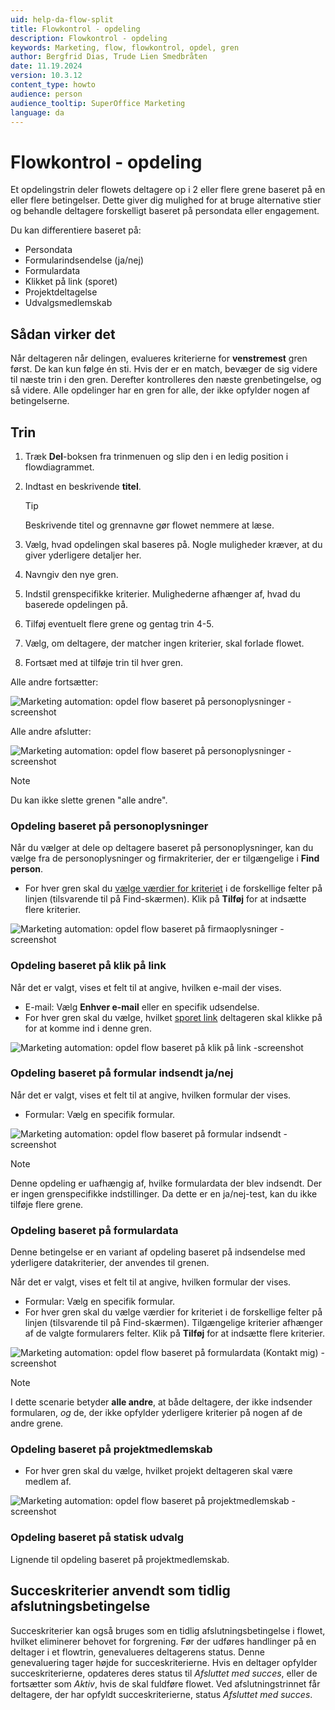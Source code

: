 ```yaml
---
uid: help-da-flow-split
title: Flowkontrol - opdeling
description: Flowkontrol - opdeling
keywords: Marketing, flow, flowkontrol, opdel, gren
author: Bergfrid Dias, Trude Lien Smedbråten
date: 11.19.2024
version: 10.3.12
content_type: howto
audience: person
audience_tooltip: SuperOffice Marketing
language: da
---
```


# Flowkontrol - opdeling

Et opdelingstrin deler flowets deltagere op i 2 eller flere grene baseret på en eller flere betingelser. Dette giver dig mulighed for at bruge alternative stier og behandle deltagere forskelligt baseret på persondata eller engagement.

Du kan differentiere baseret på:

* Persondata
* Formularindsendelse (ja/nej)
* Formulardata
* Klikket på link (sporet)
* Projektdeltagelse
* Udvalgsmedlemskab

## Sådan virker det

Når deltageren når delingen, evalueres kriterierne for **venstremest** gren først. De kan kun følge én sti. Hvis der er en match, bevæger de sig videre til næste trin i den gren. Derefter kontrolleres den næste grenbetingelse, og så videre. Alle opdelinger har en gren for alle, der ikke opfylder nogen af betingelserne.​

## Trin

1. Træk **Del**-boksen fra trinmenuen og slip den i en ledig position i flowdiagrammet.
2. Indtast en beskrivende **titel**.

    > [!TIP]
    > Beskrivende titel og grennavne gør flowet nemmere at læse​.

3. Vælg, hvad opdelingen skal baseres på. Nogle muligheder kræver, at du giver yderligere detaljer her.
4. Navngiv den nye gren.
5. Indstil grenspecifikke kriterier. Mulighederne afhænger af, hvad du baserede opdelingen på.
6. Tilføj eventuelt flere grene og gentag trin 4-5.
7. Vælg, om deltagere, der matcher ingen kriterier, skal forlade flowet.
8. Fortsæt med at tilføje trin til hver gren.

Alle andre fortsætter:

![Marketing automation: opdel flow baseret på personoplysninger -screenshot][img1]

Alle andre afslutter:

![Marketing automation: opdel flow baseret på personoplysninger -screenshot][img2]

> [!NOTE]
> Du kan ikke slette grenen "alle andre".

### Opdeling baseret på personoplysninger

Når du vælger at dele op deltagere baseret på personoplysninger, kan du vælge fra de personoplysninger og firmakriterier, der er tilgængelige i **Find person**.

* For hver gren skal du [vælge værdier for kriteriet][11] i de forskellige felter på linjen (tilsvarende til på Find-skærmen). Klik på **Tilføj** for at indsætte flere kriterier.

![Marketing automation: opdel flow baseret på firmaoplysninger -screenshot][img3]

### Opdeling baseret på klik på link

Når det er valgt, vises et felt til at angive, hvilken e-mail der vises.

* E-mail: Vælg **Enhver e-mail** eller en specifik udsendelse.
* For hver gren skal du vælge, hvilket [sporet link][7] deltageren skal klikke på for at komme ind i denne gren.

![Marketing automation: opdel flow baseret på klik på link -screenshot][img4]

### Opdeling baseret på formular indsendt ja/nej

Når det er valgt, vises et felt til at angive, hvilken formular der vises.

* Formular: Vælg en specifik formular.

![Marketing automation: opdel flow baseret på formular indsendt -screenshot][img5]

> [!NOTE]
> Denne opdeling er uafhængig af, hvilke formulardata der blev indsendt. Der er ingen grenspecifikke indstillinger. Da dette er en ja/nej-test, kan du ikke tilføje flere grene.

### Opdeling baseret på formulardata

Denne betingelse er en variant af opdeling baseret på indsendelse med yderligere datakriterier, der anvendes til grenen.

Når det er valgt, vises et felt til at angive, hvilken formular der vises.

* Formular: Vælg en specifik formular.
* For hver gren skal du vælge værdier for kriteriet i de forskellige felter på linjen (tilsvarende til på Find-skærmen). Tilgængelige kriterier afhænger af de valgte formularers felter. Klik på **Tilføj** for at indsætte flere kriterier.

![Marketing automation: opdel flow baseret på formulardata (Kontakt mig) -screenshot][img6]

> [!NOTE]
> I dette scenarie betyder **alle andre**, at både deltagere, der ikke indsender formularen, *og* de, der ikke opfylder yderligere kriterier på nogen af de andre grene.

### Opdeling baseret på projektmedlemskab

* For hver gren skal du vælge, hvilket projekt deltageren skal være medlem af.

![Marketing automation: opdel flow baseret på projektmedlemskab -screenshot][img7]

### Opdeling baseret på statisk udvalg

Lignende til opdeling baseret på projektmedlemskab.

## Succeskriterier anvendt som tidlig afslutningsbetingelse

Succeskriterier kan også bruges som en tidlig afslutningsbetingelse i flowet, hvilket eliminerer behovet for forgrening. Før der udføres handlinger på en deltager i et flowtrin, genevalueres deltagerens status. Denne genevaluering tager højde for succeskriterierne. Hvis en deltager opfylder succeskriterierne, opdateres deres status til *Afsluttet med succes*, eller de fortsætter som *Aktiv*, hvis de skal fuldføre flowet. Ved afslutningstrinnet får deltagere, der har opfyldt succeskriterierne, status *Afsluttet med succes*.

<!-- Referenced links -->
[7]: ../../tracked-links/learn/index.md
[11]: ../../../search-options/learn/search-criteria.md

<!-- Referenced images -->
[img1]: ../../../../media/loc/en/marketing/split-flow-contact-data-no-exit.png
[img2]: ../../../../media/loc/en/marketing/split-flow-contact-data-yes-exit.png
[img3]: ../../../../media/loc/en/marketing/split-flow-company-data-dropdown.png
[img4]: ../../../../media/loc/en/marketing/split-flow-link-clicked.png
[img5]: ../../../../media/loc/en/marketing/split-flow-form-submitted.png
[img6]: ../../../../media/loc/en/marketing/split-flow-form-data-contact-me.png
[img7]: ../../../../media/loc/en/marketing/split-flow-project-member.png
